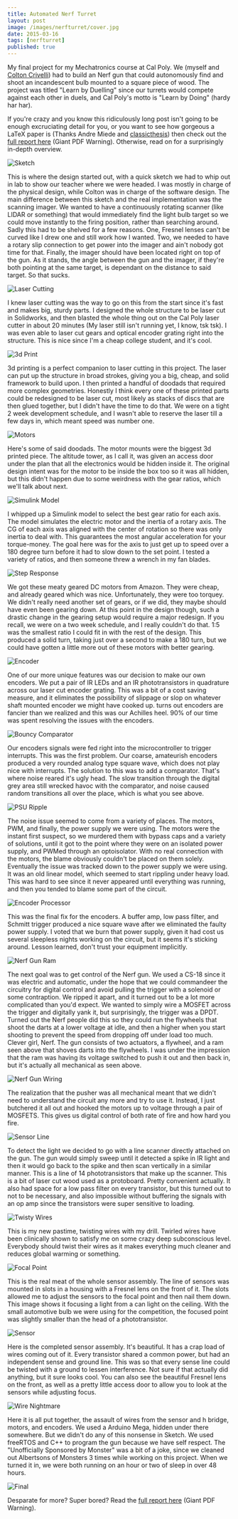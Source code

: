 ```yaml
---
title: Automated Nerf Turret
layout: post
image: /images/nerfturret/cover.jpg
date: 2015-03-16
tags: [nerfturret]
published: true
---
```


My final project for my Mechatronics course at Cal Poly. We (myself and [Colton Crivelli](https://www.coltoncrivelli.com)) had to build an Nerf gun that could autonomously find and shoot an incandescent bulb mounted to a square piece of wood. The project was titled "Learn by Duelling" since our turrets would compete against each other in duels, and Cal Poly's motto is "Learn by Doing" (hardy har har).

<!--more-->

If you're crazy and you know this ridiculously long post isn't going to be enough excruciating detail for you, or you want to see how gorgeous a LaTeX paper is (Thanks Andre Miede and [classicthesis](https://www.ctan.org/pkg/classicthesis)) then check out the [full report here](/assets/Crivelli_Doty_Final.pdf) (Giant PDF Warning). Otherwise, read on for a surprisingly in-depth overview.

![Sketch](/images/nerfturret/designsketch.jpg)

This is where the design started out, with a quick sketch we had to whip out in lab to show our teacher where we were headed. I was mostly in charge of the physical design, while Colton was in charge of the software design. The main difference between this sketch and the real implementation was the scanning imager. We wanted to have a continuously rotating scanner (like LIDAR or something) that would immediately find the light bulb target so we could move instantly to the firing position, rather than searching around. Sadly this had to be shelved for a few reasons. One, Fresnel lenses can't be curved like I drew one and still work how I wanted. Two, we needed to have a rotary slip connection to get power into the imager and ain't nobody got time for that. Finally, the imager should have been located right on top of the gun. As it stands, the angle between the gun and the imager, if they're both pointing at the same target, is dependant on the distance to said target. So that sucks.

![Laser Cutting](/images/nerfturret/cutting.jpg)

I knew laser cutting was the way to go on this from the start since it's fast and makes big, sturdy parts. I designed the whole structure to be laser cut in Solidworks, and then blasted the whole thing out on the Cal Poly laser cutter in about 20 minutes (My laser still isn't running yet, I know, tsk tsk). I was even able to laser cut gears and optical encoder grating right into the structure. This is nice since I'm a cheap college student, and it's cool.

![3d Print](/images/nerfturret/printing.jpg)

3d printing is a perfect companion to laser cutting in this project. The laser can put up the structure in broad strokes, giving you a big, cheap, and solid framework to build upon. I then printed a handful of doodads that required more complex geometries. Honestly I think every one of these printed parts could be redesigned to be laser cut, most likely as stacks of discs that are then glued together, but I didn't have the time to do that. We were on a tight 2 week development schedule, and I wasn't able to reserve the laser till a few days in, which meant speed was number one.

![Motors](/images/nerfturret/motorview.jpg)

Here's some of said doodads. The motor mounts were the biggest 3d printed piece. The altitude tower, as I call it, was given an access door under the plan that all the electronics would be hidden inside it. The original design intent was for the motor to be inside the box too so it was all hidden, but this didn't happen due to some weirdness with the gear ratios, which we'll talk about next.

![Simulink Model](/images/nerfturret/closedloopblocks.jpg)

I whipped up a Simulink model to select the best gear ratio for each axis. The model simulates the electric motor and the inertia of a rotary axis. The CG of each axis was aligned with the center of rotation so there was only inertia to deal with. This guarantees the most angular acceleration for your torque-money. The goal here was for the axis to just get up to speed over a 180 degree turn before it had to slow down to the set point. I tested a variety of ratios, and then someone threw a wrench in my fan blades.

![Step Response](/images/nerfturret/stepresponse.jpg)

We got these meaty geared DC motors from Amazon. They were cheap, and already geared which was nice. Unfortunately, they were too torquey. We didn't really need another set of gears, or if we did, they maybe should have even been gearing down. At this point in the design though, such a drastic change in the gearing setup would require a major redesign. If you recall, we were on a two week schedule, and I really couldn't do that. 1:5 was the smallest ratio I could fit in with the rest of the design. This produced a solid turn, taking just over a second to make a 180 turn, but we could have gotten a little more out of these motors with better gearing.

![Encoder](/images/nerfturret/encoder.jpg)

One of our more unique features was our decision to make our own encoders. We put a pair of IR LEDs and an IR phototransistors in quadrature across our laser cut encoder grating. This was a bit of a cost saving measure, and it eliminates the possibility of slippage or slop on whatever shaft mounted encoder we might have cooked up. turns out encoders are fancier than we realized and this was our Achilles heel. 90% of our time was spent resolving the issues with the encoders.

![Bouncy Comparator](/images/nerfturret/bounce.jpg)

Our encoders signals were fed right into the microcontroller to trigger interrupts. This was the first problem. Our coarse, amateurish encoders produced a very rounded analog type square wave, which does not play nice with interrupts. The solution to this was to add a comparator. That's where noise reared it's ugly head. The slow transition through the digital grey area still wrecked havoc with the comparator, and noise caused random transitions all over the place, which is what you see above.

![PSU Ripple](/images/nerfturret/ripple.jpg)

The noise issue seemed to come from a variety of places. The motors, PWM, and finally, the power supply we were using. The motors were the instant first suspect, so we murdered them with bypass caps and a variety of solutions, until it got to the point where they were on an isolated power supply, and PWMed through an optoisolator. With no real connection with the motors, the blame obviously couldn't be placed on them solely. Eventually the issue was tracked down to the power supply we were using. It was an old linear model, which seemed to start rippling under heavy load. This was hard to see since it never appeared until everything was running, and then you tended to blame some part of the circuit.

![Encoder Processor](/images/nerfturret/circuitdiagram.jpg)

This was the final fix for the encoders. A buffer amp, low pass filter, and Schmitt trigger produced a nice square wave after we eliminated the faulty power supply. I voted that we burn that power supply, given it had cost us several sleepless nights working on the circuit, but it seems it's sticking around. Lesson learned, don't trust your equipment implicitly.

![Nerf Gun Ram](/images/nerfturret/ram.jpg)

The next goal was to get control of the Nerf gun. We used a CS-18 since it was electric and automatic, under the hope that we could commandeer the circuitry for digital control and avoid pulling the trigger with a solenoid or some contraption. We ripped it apart, and it turned out to be a lot more complicated than you'd expect. We wanted to simply wire a MOSFET across the trigger and digitally yank it, but surprisingly, the trigger was a DPDT. Turned out the Nerf people did this so they could run the flywheels that shoot the darts at a lower voltage at idle, and then a higher when you start shooting to prevent the speed from dropping off under load too much. Clever girl, Nerf. The gun consists of two actuators, a flywheel, and a ram seen above that shoves darts into the flywheels. I was under the impression that the ram was having its voltage switched to push it out and then back in, but it's actually all mechanical as seen above.

![Nerf Gun Wiring](/images/nerfturret/nerfcontrol.jpg)

The realization that the pusher was all mechanical meant that we didn't need to understand the circuit any more and try to use it. Instead, I just butchered it all out and hooked the motors up to voltage through a pair of MOSFETS. This gives us digital control of both rate of fire and how hard you fire.

![Sensor Line](/images/nerfturret/linescan.jpg)

To detect the light we decided to go with a line scanner directly attached on the gun. The gun would simply sweep until it detected a spike in IR light and then it would go back to the spike and then scan vertically in a similar manner. This is a line of 14 phototransistors that make up the scanner. This is a bit of laser cut wood used as a protoboard. Pretty convenient actually. It also had space for a low pass filter on every transistor, but this turned out to not to be necessary, and also impossible without buffering the signals with an op amp since the transistors were super sensitive to loading.

![Twisty Wires](/images/nerfturret/twist.jpg)

This is my new pastime, twisting wires with my drill. Twirled wires have been clinically shown to satisfy me on some crazy deep subconscious level. Everybody should twist their wires as it makes everything much cleaner and reduces global warming or something.

![Focal Point](/images/nerfturret/focus.jpg)

This is the real meat of the whole sensor assembly. The line of sensors was mounted in slots in a housing with a Fresnel lens on the front of it. The slots allowed me to adjust the sensors to the focal point and then nail them down. This image shows it focusing a light from a can light on the ceiling. With the small automotive bulb we were using for the competition, the focused point was slightly smaller than the head of a phototransistor.

![Sensor](/images/nerfturret/imager.jpg)

Here is the completed sensor assembly. It's beautiful. It has a crap load of wires coming out of it. Every transistor shared a common power, but had an independent sense and ground line. This was so that every sense line could be twisted with a ground to lessen interference. Not sure if that actually did anything, but it sure looks cool. You can also see the beautiful Fresnel lens on the front, as well as a pretty little access door to allow you to look at the sensors while adjusting focus.

![Wire Nightmare](/images/nerfturret/finalwires.jpg)

Here it is all put together, the assault of wires from the sensor and h bridge, motors, and encoders. We used a Arduino Mega, hidden under there somewhere. But we didn't do any of this nonsense in Sketch. We used freeRTOS and C++ to program the gun because we have self respect. The "Unofficially Sponsored by Monster" was a bit of a joke, since we cleaned out Albertsons of Monsters 3 times while working on this project. When we turned it in, we were both running on an hour or two of sleep in over 48 hours.

![Final](/images/nerfturret/cover.jpg)

Desparate for more? Super bored? Read the [full report here](/assets/Crivelli_Doty_Final.pdf) (Giant PDF Warning).
